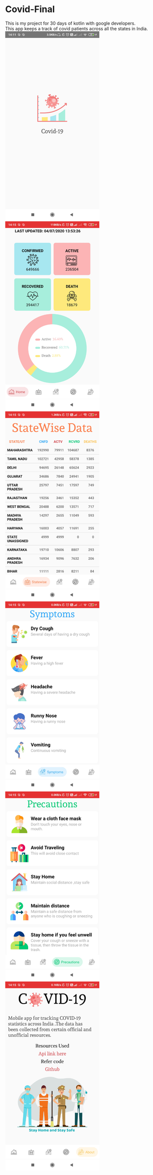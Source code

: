 # Covid-Final
This is my project for 30 days of kotlin with google developers.<br />
This app keeps a track of covid patients across all the states in India.<br />
<img src="https://github.com/arunima8jan/Covid-Final/blob/master/images/Screenshot_2020-07-04-14-11-58-830_android.example.covid_19tracker.jpg?raw=true" width="300">
<img src="https://github.com/arunima8jan/Covid-Final/blob/master/images/Screenshot_2020-07-04-14-15-19-191_android.example.covid_19tracker.jpg?raw=true" width="300">
<img src="https://github.com/arunima8jan/Covid-Final/blob/master/images/Screenshot_2020-07-04-14-15-25-411_android.example.covid_19tracker.jpg?raw=true" width="300">
<img src="https://github.com/arunima8jan/Covid-Final/blob/master/images/Screenshot_2020-07-04-14-15-31-738_android.example.covid_19tracker.jpg?raw=true" width="300">
<img src="https://github.com/arunima8jan/Covid-Final/blob/master/images/Screenshot_2020-07-04-14-15-34-790_android.example.covid_19tracker.jpg?raw=true" width="300">
<img src="https://github.com/arunima8jan/Covid-Final/blob/master/images/Screenshot_2020-07-04-14-15-40-999_android.example.covid_19tracker.jpg?raw=true" width="300">
